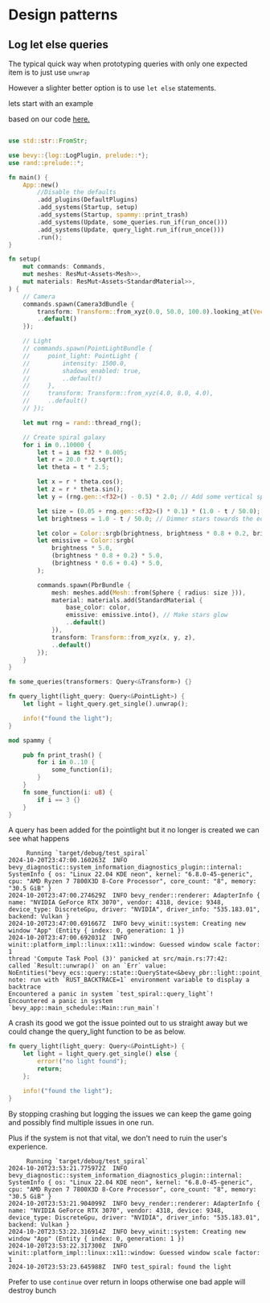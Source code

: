 # Design patterns


## Log let else queries
The typical quick way when prototyping queries with only one expected item is to just use `unwrap`

However a slighter better option is to use `let else` statements.

lets start with an example


based on our code [here.](https://github.com/bevy-logging/test_spiral)

```rust

use std::str::FromStr;

use bevy::{log::LogPlugin, prelude::*};
use rand::prelude::*;

fn main() {
    App::new()
        //Disable the defaults
        .add_plugins(DefaultPlugins)
        .add_systems(Startup, setup)
        .add_systems(Startup, spammy::print_trash)
        .add_systems(Update, some_queries.run_if(run_once()))
        .add_systems(Update, query_light.run_if(run_once()))
        .run();
}

fn setup(
    mut commands: Commands,
    mut meshes: ResMut<Assets<Mesh>>,
    mut materials: ResMut<Assets<StandardMaterial>>,
) {
    // Camera
    commands.spawn(Camera3dBundle {
        transform: Transform::from_xyz(0.0, 50.0, 100.0).looking_at(Vec3::ZERO, Vec3::Y),
        ..default()
    });

    // Light
    // commands.spawn(PointLightBundle {
    //     point_light: PointLight {
    //         intensity: 1500.0,
    //         shadows_enabled: true,
    //         ..default()
    //     },
    //     transform: Transform::from_xyz(4.0, 8.0, 4.0),
    //     ..default()
    // });

    let mut rng = rand::thread_rng();

    // Create spiral galaxy
    for i in 0..10000 {
        let t = i as f32 * 0.005;
        let r = 20.0 * t.sqrt();
        let theta = t * 2.5;

        let x = r * theta.cos();
        let z = r * theta.sin();
        let y = (rng.gen::<f32>() - 0.5) * 2.0; // Add some vertical spread

        let size = (0.05 + rng.gen::<f32>() * 0.1) * (1.0 - t / 50.0); // Smaller stars towards the edge
        let brightness = 1.0 - t / 50.0; // Dimmer stars towards the edge

        let color = Color::srgb(brightness, brightness * 0.8 + 0.2, brightness * 0.6 + 0.4);
        let emissive = Color::srgb(
            brightness * 5.0,
            (brightness * 0.8 + 0.2) * 5.0,
            (brightness * 0.6 + 0.4) * 5.0,
        );

        commands.spawn(PbrBundle {
            mesh: meshes.add(Mesh::from(Sphere { radius: size })),
            material: materials.add(StandardMaterial {
                base_color: color,
                emissive: emissive.into(), // Make stars glow
                ..default()
            }),
            transform: Transform::from_xyz(x, y, z),
            ..default()
        });
    }
}

fn some_queries(transformers: Query<&Transform>) {}

fn query_light(light_query: Query<&PointLight>) {
    let light = light_query.get_single().unwrap();

    info!("found the light");
}

mod spammy {

    pub fn print_trash() {
        for i in 0..10 {
            some_function(i);
        }
    }
    fn some_function(i: u8) {
        if i == 3 {}
    }
}
```


A query has been added for the pointlight but it no longer is created
we can see what happens

```
     Running `target/debug/test_spiral`
2024-10-20T23:47:00.160263Z  INFO bevy_diagnostic::system_information_diagnostics_plugin::internal: SystemInfo { os: "Linux 22.04 KDE neon", kernel: "6.8.0-45-generic", cpu: "AMD Ryzen 7 7800X3D 8-Core Processor", core_count: "8", memory: "30.5 GiB" }
2024-10-20T23:47:00.274629Z  INFO bevy_render::renderer: AdapterInfo { name: "NVIDIA GeForce RTX 3070", vendor: 4318, device: 9348, device_type: DiscreteGpu, driver: "NVIDIA", driver_info: "535.183.01", backend: Vulkan }
2024-10-20T23:47:00.691667Z  INFO bevy_winit::system: Creating new window "App" (Entity { index: 0, generation: 1 })
2024-10-20T23:47:00.692031Z  INFO winit::platform_impl::linux::x11::window: Guessed window scale factor: 1
thread 'Compute Task Pool (3)' panicked at src/main.rs:77:42:
called `Result::unwrap()` on an `Err` value: NoEntities("bevy_ecs::query::state::QueryState<&bevy_pbr::light::point_light::PointLight>")
note: run with `RUST_BACKTRACE=1` environment variable to display a backtrace
Encountered a panic in system `test_spiral::query_light`!
Encountered a panic in system `bevy_app::main_schedule::Main::run_main`!
```

A crash its good we got the issue pointed out to us straight away but we could change
the query_light function to be as below.

```rust
fn query_light(light_query: Query<&PointLight>) {
    let light = light_query.get_single() else {
        error!("no light found");
        return;
    };

    info!("found the light");
}
```

By stopping crashing but logging the issues we can keep the game going and possibly find
multiple issues in one run.

Plus if the system is not that vital, we don't need to ruin the user's experience.

```
     Running `target/debug/test_spiral`
2024-10-20T23:53:21.775972Z  INFO bevy_diagnostic::system_information_diagnostics_plugin::internal: SystemInfo { os: "Linux 22.04 KDE neon", kernel: "6.8.0-45-generic", cpu: "AMD Ryzen 7 7800X3D 8-Core Processor", core_count: "8", memory: "30.5 GiB" }
2024-10-20T23:53:21.904099Z  INFO bevy_render::renderer: AdapterInfo { name: "NVIDIA GeForce RTX 3070", vendor: 4318, device: 9348, device_type: DiscreteGpu, driver: "NVIDIA", driver_info: "535.183.01", backend: Vulkan }
2024-10-20T23:53:22.316914Z  INFO bevy_winit::system: Creating new window "App" (Entity { index: 0, generation: 1 })
2024-10-20T23:53:22.317300Z  INFO winit::platform_impl::linux::x11::window: Guessed window scale factor: 1
2024-10-20T23:53:23.645988Z  INFO test_spiral: found the light
```

Prefer to use `continue` over return in loops otherwise one bad apple will destroy bunch
